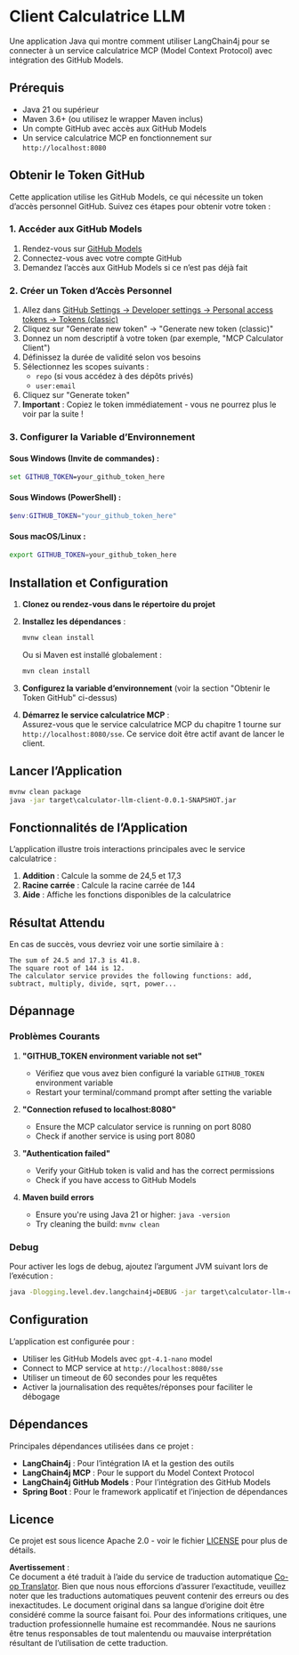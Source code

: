 <!--
CO_OP_TRANSLATOR_METADATA:
{
  "original_hash": "ac2459c0d5cc823922e3d9240a95028c",
  "translation_date": "2025-06-11T13:18:31+00:00",
  "source_file": "03-GettingStarted/03-llm-client/solution/java/README.md",
  "language_code": "fr"
}
-->
# Client Calculatrice LLM

Une application Java qui montre comment utiliser LangChain4j pour se connecter à un service calculatrice MCP (Model Context Protocol) avec intégration des GitHub Models.

## Prérequis

- Java 21 ou supérieur  
- Maven 3.6+ (ou utilisez le wrapper Maven inclus)  
- Un compte GitHub avec accès aux GitHub Models  
- Un service calculatrice MCP en fonctionnement sur `http://localhost:8080`  

## Obtenir le Token GitHub

Cette application utilise les GitHub Models, ce qui nécessite un token d’accès personnel GitHub. Suivez ces étapes pour obtenir votre token :

### 1. Accéder aux GitHub Models  
1. Rendez-vous sur [GitHub Models](https://github.com/marketplace/models)  
2. Connectez-vous avec votre compte GitHub  
3. Demandez l’accès aux GitHub Models si ce n’est pas déjà fait  

### 2. Créer un Token d’Accès Personnel  
1. Allez dans [GitHub Settings → Developer settings → Personal access tokens → Tokens (classic)](https://github.com/settings/tokens)  
2. Cliquez sur "Generate new token" → "Generate new token (classic)"  
3. Donnez un nom descriptif à votre token (par exemple, "MCP Calculator Client")  
4. Définissez la durée de validité selon vos besoins  
5. Sélectionnez les scopes suivants :  
   - `repo` (si vous accédez à des dépôts privés)  
   - `user:email`  
6. Cliquez sur "Generate token"  
7. **Important** : Copiez le token immédiatement - vous ne pourrez plus le voir par la suite !  

### 3. Configurer la Variable d’Environnement

#### Sous Windows (Invite de commandes) :  
```cmd
set GITHUB_TOKEN=your_github_token_here
```

#### Sous Windows (PowerShell) :  
```powershell
$env:GITHUB_TOKEN="your_github_token_here"
```

#### Sous macOS/Linux :  
```bash
export GITHUB_TOKEN=your_github_token_here
```

## Installation et Configuration

1. **Clonez ou rendez-vous dans le répertoire du projet**

2. **Installez les dépendances** :  
   ```cmd
   mvnw clean install
   ```  
   Ou si Maven est installé globalement :  
   ```cmd
   mvn clean install
   ```

3. **Configurez la variable d’environnement** (voir la section "Obtenir le Token GitHub" ci-dessus)

4. **Démarrez le service calculatrice MCP** :  
   Assurez-vous que le service calculatrice MCP du chapitre 1 tourne sur `http://localhost:8080/sse`. Ce service doit être actif avant de lancer le client.

## Lancer l’Application

```cmd
mvnw clean package
java -jar target\calculator-llm-client-0.0.1-SNAPSHOT.jar
```

## Fonctionnalités de l’Application

L’application illustre trois interactions principales avec le service calculatrice :

1. **Addition** : Calcule la somme de 24,5 et 17,3  
2. **Racine carrée** : Calcule la racine carrée de 144  
3. **Aide** : Affiche les fonctions disponibles de la calculatrice  

## Résultat Attendu

En cas de succès, vous devriez voir une sortie similaire à :

```
The sum of 24.5 and 17.3 is 41.8.
The square root of 144 is 12.
The calculator service provides the following functions: add, subtract, multiply, divide, sqrt, power...
```

## Dépannage

### Problèmes Courants

1. **"GITHUB_TOKEN environment variable not set"**  
   - Vérifiez que vous avez bien configuré la variable `GITHUB_TOKEN` environment variable
   - Restart your terminal/command prompt after setting the variable

2. **"Connection refused to localhost:8080"**
   - Ensure the MCP calculator service is running on port 8080
   - Check if another service is using port 8080

3. **"Authentication failed"**
   - Verify your GitHub token is valid and has the correct permissions
   - Check if you have access to GitHub Models

4. **Maven build errors**
   - Ensure you're using Java 21 or higher: `java -version`
   - Try cleaning the build: `mvnw clean`

### Debug

Pour activer les logs de debug, ajoutez l’argument JVM suivant lors de l’exécution :  
```cmd
java -Dlogging.level.dev.langchain4j=DEBUG -jar target\calculator-llm-client-0.0.1-SNAPSHOT.jar
```

## Configuration

L’application est configurée pour :  
- Utiliser les GitHub Models avec `gpt-4.1-nano` model
- Connect to MCP service at `http://localhost:8080/sse`  
- Utiliser un timeout de 60 secondes pour les requêtes  
- Activer la journalisation des requêtes/réponses pour faciliter le débogage  

## Dépendances

Principales dépendances utilisées dans ce projet :  
- **LangChain4j** : Pour l’intégration IA et la gestion des outils  
- **LangChain4j MCP** : Pour le support du Model Context Protocol  
- **LangChain4j GitHub Models** : Pour l’intégration des GitHub Models  
- **Spring Boot** : Pour le framework applicatif et l’injection de dépendances  

## Licence

Ce projet est sous licence Apache 2.0 - voir le fichier [LICENSE](../../../../../../03-GettingStarted/03-llm-client/solution/java/LICENSE) pour plus de détails.

**Avertissement** :  
Ce document a été traduit à l’aide du service de traduction automatique [Co-op Translator](https://github.com/Azure/co-op-translator). Bien que nous nous efforcions d’assurer l’exactitude, veuillez noter que les traductions automatiques peuvent contenir des erreurs ou des inexactitudes. Le document original dans sa langue d’origine doit être considéré comme la source faisant foi. Pour des informations critiques, une traduction professionnelle humaine est recommandée. Nous ne saurions être tenus responsables de tout malentendu ou mauvaise interprétation résultant de l’utilisation de cette traduction.
